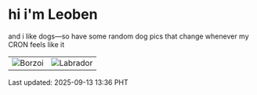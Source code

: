 # hi i'm Leoben

and i like dogs—so have some random dog pics that change whenever my CRON feels like it

|  |  |
|--------|----------|
| ![Borzoi](https://random-dog-vercel.vercel.app/api/random-borzoi?v=1757741763) | ![Labrador](https://random-dog-vercel.vercel.app/api/random-labrador?v=1757741763) |

Last updated: 2025-09-13 13:36 PHT
